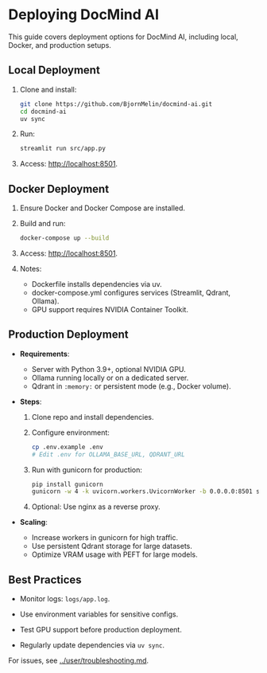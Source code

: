# Deploying DocMind AI

This guide covers deployment options for DocMind AI, including local, Docker, and production setups.

## Local Deployment

1. Clone and install:

   ```bash
   git clone https://github.com/BjornMelin/docmind-ai.git
   cd docmind-ai
   uv sync
   ```

2. Run:

   ```bash
   streamlit run src/app.py
   ```

3. Access: <http://localhost:8501>.

## Docker Deployment

1. Ensure Docker and Docker Compose are installed.
2. Build and run:

   ```bash
   docker-compose up --build
   ```

3. Access: <http://localhost:8501>.
4. Notes:
   - Dockerfile installs dependencies via uv.
   - docker-compose.yml configures services (Streamlit, Qdrant, Ollama).
   - GPU support requires NVIDIA Container Toolkit.

## Production Deployment

- **Requirements**:
  - Server with Python 3.9+, optional NVIDIA GPU.
  - Ollama running locally or on a dedicated server.
  - Qdrant in `:memory:` or persistent mode (e.g., Docker volume).

- **Steps**:
  1. Clone repo and install dependencies.
  2. Configure environment:

     ```bash
     cp .env.example .env
     # Edit .env for OLLAMA_BASE_URL, QDRANT_URL
     ```

  3. Run with gunicorn for production:

     ```bash
     pip install gunicorn
     gunicorn -w 4 -k uvicorn.workers.UvicornWorker -b 0.0.0.0:8501 streamlit run src/app.py
     ```

  4. Optional: Use nginx as a reverse proxy.

- **Scaling**:
  - Increase workers in gunicorn for high traffic.
  - Use persistent Qdrant storage for large datasets.
  - Optimize VRAM usage with PEFT for large models.

## Best Practices

- Monitor logs: `logs/app.log`.

- Use environment variables for sensitive configs.

- Test GPU support before production deployment.

- Regularly update dependencies via `uv sync`.

For issues, see [../user/troubleshooting.md](../user/troubleshooting.md).
